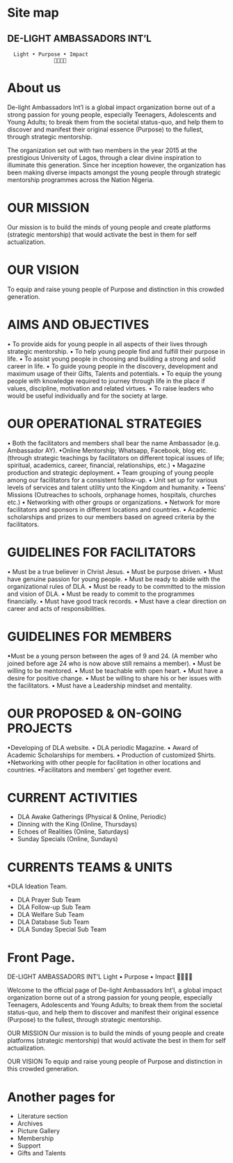 # Site map
## DE-LIGHT AMBASSADORS INT’L
      Light • Purpose • Impact
                   👸🏻👑🤴

# About us

De-light Ambassadors Int’l is a global impact organization borne out of a strong passion for young people, especially Teenagers, Adolescents and Young Adults; to break them from the societal status-quo, and help them to discover and manifest their original essence (Purpose) to the fullest, through strategic mentorship. 

The organization set out with two members in the year 2015 at the prestigious University of Lagos, through a clear divine inspiration to illuminate this generation. Since her inception however, the organization has been making diverse impacts amongst the young people through strategic mentorship programmes across the Nation Nigeria. 

# OUR MISSION

Our mission is to build the minds of young people and create platforms (strategic mentorship) that would activate the best in them for self actualization.

# OUR VISION

To equip and raise young people of Purpose and distinction in this crowded generation.

# AIMS AND OBJECTIVES

• To provide aids for young people in all aspects of their lives through strategic mentorship.
• To help young people find and fulfill their purpose in life.
• To assist young people in choosing and building a strong and solid career in life.
• To guide young people in the discovery, development and maximum usage of their Gifts, Talents and potentials.
• To equip the young people with knowledge required to journey through life in the place if values, discipline, motivation and related virtues.
• To raise leaders who would be useful individually and for the society at large.

# OUR OPERATIONAL STRATEGIES

• Both the facilitators and members shall bear the name Ambassador (e.g. Ambassador AY).
•Online Mentorship; Whatsapp, Facebook, blog etc.(through strategic teachings by facilitators on different topical issues of life; spiritual, academics, career, financial, relationships, etc.)
• Magazine production and strategic deployment.
• Team grouping of young people among our facilitators for a consistent follow-up.
• Unit set up for various levels of services and talent utility unto the Kingdom and humanity.
• Teens' Missions (Outreaches to schools, orphanage homes, hospitals, churches etc.)
• Networking with other groups or organizations.
• Network for more facilitators and sponsors in different locations and countries.
• Academic scholarships and prizes to our members based on agreed criteria by the facilitators.

# GUIDELINES FOR FACILITATORS

• Must be a true believer in Christ Jesus.
• Must be purpose driven.
• Must have genuine passion for young people.
• Must be ready to abide with the organizational rules of DLA.
• Must be ready to be committed to the mission and vision of DLA.
• Must be ready to commit to the programmes financially.
• Must have good track records.
• Must have a clear direction on career and acts of responsibilities.

# GUIDELINES FOR MEMBERS

•Must be a young person between the ages of 9 and 24. (A member who joined before age 24 who is now above still remains a member).
• Must be willing to be mentored.
• Must be teachable with open heart.
• Must have a desire for positive change.
• Must be willing to share his or her issues with the facilitators.
• Must have a Leadership mindset and mentality.

# OUR PROPOSED & ON-GOING PROJECTS

•Developing of DLA website.
• DLA periodic Magazine.
• Award of Academic Scholarships for members.
• Production of customized Shirts.
•Networking with other people for facilitation in other locations and countries.
•Facilitators and members' get together event.

# CURRENT ACTIVITIES

- DLA Awake Gatherings (Physical & Online, Periodic)
- Dinning with the King (Online, Thursdays)
- Echoes of Realities (Online, Saturdays)
- Sunday Specials (Online, Sundays)

# CURRENTS TEAMS & UNITS

*DLA Ideation Team.
- DLA Prayer Sub Team
- DLA Follow-up Sub Team
- DLA Welfare Sub Team
- DLA Database Sub Team
- DLA Sunday Special Sub Team



# Front Page.

DE-LIGHT AMBASSADORS INT’L
      Light • Purpose • Impact
                   👸🏻👑🤴


Welcome to the official page of De-light Ambassadors Int’l, a global impact organization borne out of a strong passion for young people, especially Teenagers, Adolescents and Young Adults; to break them from the societal status-quo, and help them to discover and manifest their original essence (Purpose) to the fullest, through strategic mentorship. 

OUR MISSION
Our mission is to build the minds of young people and create platforms (strategic mentorship) that would activate the best in them for self actualization.

OUR VISION
To equip and raise young people of Purpose and distinction in this crowded generation.

# Another pages for

- Literature section
- Archives
- Picture Gallery
- Membership
- Support
- Gifts and Talents